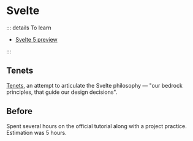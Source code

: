 # Svelte <Tag variant="brand" value='5.5 h' />

::: details To learn

- [Svelte 5 preview](https://svelte-5-preview.vercel.app/docs/introduction)

:::

## Tenets <Tag value="0.5 h" />

<Timestamp value="March 1, 2024" />

[Tenets](https://github.com/sveltejs/svelte/discussions/10085), an attempt to articulate the Svelte philosophy — "our bedrock principles,
that guide our design decisions".

## Before <Tag value="5 h" />

Spent several hours on the official tutorial along with a project practice. Estimation was 5 hours.
